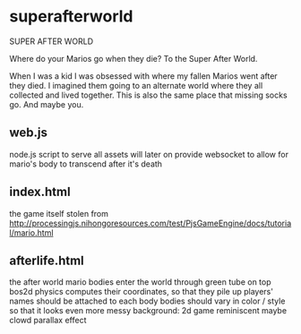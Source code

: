 superafterworld
===============

SUPER AFTER WORLD

Where do your Marios go when they die? To the Super After World. 

When I was a kid I was obsessed with where my fallen Marios went after they died. I imagined them going to an alternate world where they all collected and lived together. This is also the same place that missing socks go. And maybe you.


web.js
------

node.js script to serve all assets
will later on provide websocket to allow for mario's body
to transcend after it's death


index.html
----------
the game itself
stolen from http://processingjs.nihongoresources.com/test/PjsGameEngine/docs/tutorial/mario.html


afterlife.html
--------------
the after world
mario bodies enter the world through green tube on top
bos2d physics computes their coordinates, so that they pile up
players' names should be attached to each body
bodies should vary in color / style so that it looks even more messy
background:
2d game reminiscent
maybe clowd parallax effect
